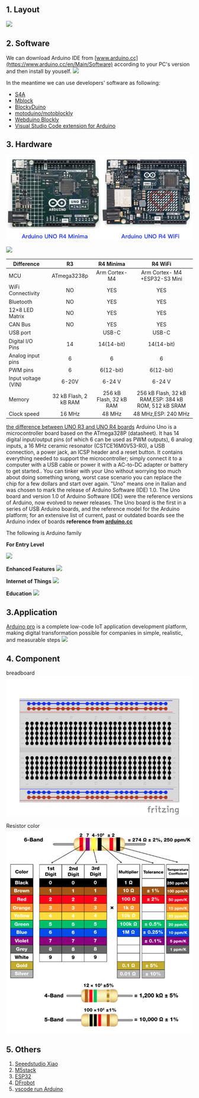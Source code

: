 
## 1. Layout
![](https://gitlab.com/picbed/bed/uploads/88dcd4c744fc2bffefb9d28712d87114/UNO-TH_Rev3e_sch.jpg)

## 2. Software
We can download Arduino IDE from [www.arduino.cc](https://www.arduino.cc/en/Main/Software) according to your PC's version and then install by youself.
![](https://gitlab.com/picbed/bed/uploads/fc43aa8769dd9935106558474b9dc073/arduino_ui.png
)

In the meantime we can use developers' software as following:

* [S4A](http://s4a.cat/)
* [Mblock](https://www.mblock.cc/zh-cn/)
* [BlockyDuino](https://sourceforge.net/projects/blocklyduinoenhanced/?css-reload=1)
* [motoduino/motoblockly](https://www.motoduino.com/motoblockly/)
* [Webduino Blockly](https://bit.webduino.io/blockly/?lang=zh-hant)
* [Visual Studio Code extension for Arduino](https://marketplace.visualstudio.com/items?itemName=vsciot-vscode.vscode-arduino)

## 3. Hardware

![](https://raw.githubusercontent.com/bobwu0214/imageuploadservice/main/img/aduinounor4.png)

![](https://gitlab.com/picbed/bed/uploads/9d4306ae40072cc40857177a01d4f73c/a000066_featured_5.jpg)

| Difference      | R3 |        R4 Minima   |  R4 WiFi  |  
| ------------- | :-----:|:-----:|	:-----:|
|   MCU    |  ATmega3238p| 	Arm Cortex- M4 | Arm Cortex- M4 +ESP32-S3 Mini | 
| WiFi Connectivity | NO|YES|YES	|
|Bluetooth  | NO|YES|YES	|
|12×8 LED Matrix  |NO |YES|YES	|
| CAN Bus |NO |YES|YES	|
|  USB port| |USB-C|USB-C	|
| Digital I/O Pins | 14|14(14-bit)|14(14-bit)	|
|  Analog input pins| 6|6|6	|
| PWM pins | 6|6(12-bit)|	6(12-bit)|
|Input voltage (VIN)  | 6-20V|6-24 V|	6-24 V|
| Memory | 32 kB Flash, 2 kB RAM|256 kB Flash, 32 kB RAM|	256 kB Flash, 32 kB RAM,ESP: 384 kB ROM, 512 kB SRAM|
| Clock speed | 16 MHz|48 MHz|48 MHz,ESP: 240 MHz	|



[ the difference between UNO R3 and UNO R4 boards](https://support.arduino.cc/hc/en-us/articles/9350551575964-What-s-the-difference-between-UNO-R3-and-UNO-R4-boards-)
Arduino Uno is a microcontroller board based on the ATmega328P (datasheet). It has 14 digital input/output pins (of which 6 can be used as PWM outputs), 6 analog inputs, a 16 MHz ceramic resonator (CSTCE16M0V53-R0), a USB connection, a power jack, an ICSP header and a reset button. It contains everything needed to support the microcontroller; simply connect it to a computer with a USB cable or power it with a AC-to-DC adapter or battery to get started.. You can tinker with your Uno without worrying too much about doing something wrong, worst case scenario you can replace the chip for a few dollars and start over again. 
"Uno" means one in Italian and was chosen to mark the release of Arduino Software (IDE) 1.0. The Uno board and version 1.0 of Arduino Software (IDE) were the reference versions of Arduino, now evolved to newer releases. The Uno board is the first in a series of USB Arduino boards, and the reference model for the Arduino platform; for an extensive list of current, past or outdated boards see the Arduino index of boards
**reference from [arduino.cc](https://store.arduino.cc/usa/arduino-uno-rev3)**

The following is Arduino  family


**For Entry Level**

![](https://gitlab.com/picbed/bed/uploads/fc61573ce94379ade9d85767694ae594/WX20200414-203551_2x.png
)

**Enhanced Features**
![](https://gitlab.com/picbed/bed/uploads/06f5cc98202d7b25f69f2c09bca24463/WX20200414-203618_2x.png)

**Internet of Things**
![](https://gitlab.com/picbed/bed/uploads/d12b7147bb3be32e74eb2c01125bc710/WX20200414-203634_2x.png)

**Education**
![](https://gitlab.com/picbed/bed/uploads/a49e751018cf2dc054795a7fca38f72f/WX20200414-203646_2x.png)







## 3.Application
[Arduino pro](https://www.arduino.cc/pro) is a complete low-code IoT application development platform, making digital transformation possible for companies in simple, realistic, and measurable steps
![](https://gitlab.com/picbed/bed/uploads/e2ef968d0082d3e31fb685c4e83495fe/1586900339815.jpg)


##  4. Component
  
breadboard
![](https://raw.githubusercontent.com/bobwu0214/imageuploadservice/main/img/Breadboard_Anno.jpeg)

Resistor color 
![](https://raw.githubusercontent.com/bobwu0214/imageuploadservice/main/img/resistorcolor.png)
## 5. Others
1. [Seeedstudio Xiao](https://www.seeedstudio.com/xiao-series-page)
2. [M5stack](https://m5stack.com/zh-cn/)
3. [ESP32](https://www.espressif.com/zh-hans/products/socs/esp32-c2)
4. [DFrobot](https://www.dfrobot.com)
5. [vscode run Arduino](https://medium.com/@thomas.kilmar/arduino-cli-with-visual-studio-code-on-macos-d2ad32ff0276)